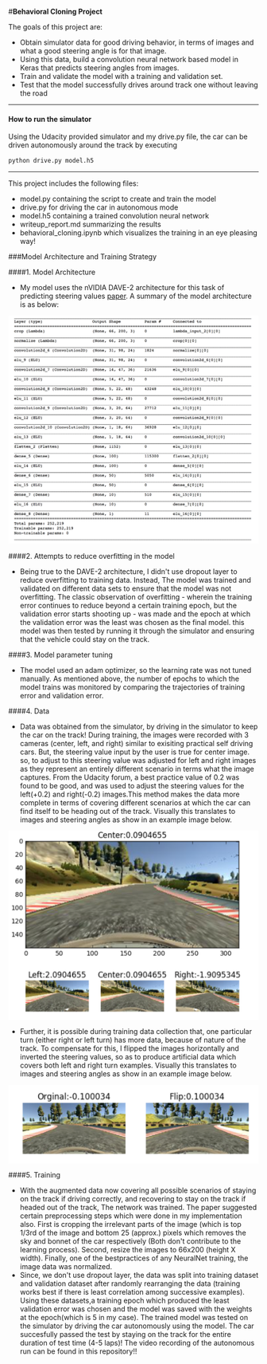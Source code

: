 
#**Behavioral Cloning Project**

The goals of this project are:
* Obtain simulator data for good driving behavior, in terms of images and what a good steering angle is for that image. 
* Using this data, build a convolution neural network based model in Keras that predicts steering angles from images.
* Train and validate the model with a training and validation set.
* Test that the model successfully drives around track one without leaving the road


[//]: # (Image References)

[image1]: ./images/model_architecture.png  "Model Architecture"


---

#### How to run the simulator
Using the Udacity provided simulator and my drive.py file, the car can be driven autonomously around the track by executing 
```sh
python drive.py model.h5
```

---

This project includes the following files:
* model.py containing the script to create and train the model
* drive.py for driving the car in autonomous mode
* model.h5 containing a trained convolution neural network 
* writeup_report.md summarizing the results
* behavioral_cloning.ipynb which visualizes the training in an eye pleasing way!


###Model Architecture and Training Strategy

####1. Model Architecture

* My model uses the nVIDIA DAVE-2 architecture for this task of predicting steering values [paper](http://images.nvidia.com/content/tegra/automotive/images/2016/solutions/pdf/end-to-end-dl-using-px.pdf). A summary of the model architecture is as below:

![alt text][image1]

####2. Attempts to reduce overfitting in the model

* Being true to the DAVE-2 architecture, I didn't use dropout layer to reduce overfitting to training data. Instead, The model was trained and validated on different data sets to ensure that the model was not overfitting. The classic observation of overfitting - wherein the training error continues to reduce beyond a certain training epoch, but the validation error starts shooting up - was made and the epoch at which the validation error was the least was chosen as the final model. this model was then tested by running it through the simulator and ensuring that the vehicle could stay on the track.

####3. Model parameter tuning

* The model used an adam optimizer, so the learning rate was not tuned manually. As mentioned above, the number of epochs to which the model trains was monitored by comparing the trajectories of training error and validation error.

####4. Data

* Data was obtained from the simulator, by driving in the simulator to keep the car on the track! During training, the images were recorded with 3 cameras (center, left, and right) similar to exisiting practical self driving cars. But, the steering value input by the user is true for center image. so, to adjust to this steering value was adjusted for left and right images as they represent an entirely different scenario in terms what the image captures. From the Udacity forum, a best practice value of 0.2 was found to be good, and was used to adjust the steering values for the left(+0.2) and right(-0.2) images.This method makes the data more complete in terms of covering different scenarios at which the car can find itself to be heading out of the track. Visually this translates to images and steering angles as show in an example image below.

<img src= "./images/Left_Right_Steer_Adjustment.png"  width="540" align="middle" >

* Further, it is possible during training data collection that, one particular turn (either right or left turn) has more data, because of nature of the track. To compensate for this, I flipped the images horizontally and inverted the steering values, so as to produce artificial data which covers both left and right turn examples. Visually this translates to images and steering angles as show in an example image below.

<img src= "./images/Flip_image_Steer_adjustement.png"  width="540" align="middle" >


####5. Training

* With the augmented data now covering all possible scenarios of staying on the track if driving correctly, and recovering to stay on the track if headed out of the track, The network was trained. The paper suggested certain preprocessing steps which were done in my implementation also. First is cropping the irrelevant parts of the image (which is top 1/3rd of the image and bottom 25 (approx.) pixels which removes the sky and bonnet of the car respectively (Both don't contribute to the learning process). Second, resize the images to 66x200 (height X width). Finally, one of the bestpractices of any NeuralNet training, the image data was normalized.
* Since, we don't use dropout layer, the data was split into training dataset and validation dataset after randomly rearranging the data (training works best if there is least correlation among successive examples). Using these datasets,a training epoch which produced the least validation error was chosen and the model was saved with the weights at the epoch(which is 5 in my case). The trained model was tested on the simulator by driving the car autonomously using the model. The car succesfully passed the test by staying on the track for the entire duration of test time (4-5 laps)! The video recording of the autonomous run can be found in this repository!!
